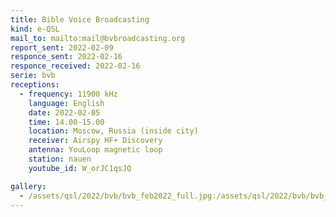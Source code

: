 ```yaml
---
title: Bible Voice Broadcasting
kind: e-QSL
mail_to: mailto:mail@bvbroadcasting.org
report_sent: 2022-02-09
responce_sent: 2022-02-16
responce_received: 2022-02-16
serie: bvb
receptions:
  - frequency: 11900 kHz
    language: English
    date: 2022-02-05
    time: 14.00-15.00
    location: Moscow, Russia (inside city)
    receiver: Airspy HF+ Discovery
    antenna: YouLoop magnetic loop
    station: nauen
    youtube_id: W_orJC1qsJQ

gallery:
  - /assets/qsl/2022/bvb/bvb_feb2022_full.jpg:/assets/qsl/2022/bvb/bvb_feb2022_small.jpg
---
```

